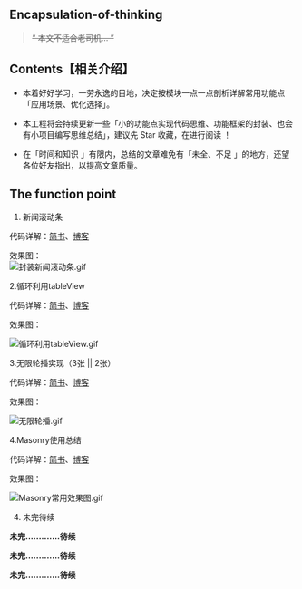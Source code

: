 ## Encapsulation-of-thinking


>~~“ 本文不适合老司机… ”~~   

 

## Contents【相关介绍】

 
- 本着好好学习，一劳永逸的目地，决定按模块一点一点剖析详解常用功能点「应用场景、优化选择」。


- 本工程将会持续更新一些「小的功能点实现代码思维、功能框架的封装、也会有小项目编写思维总结」，建议先 Star 收藏，在进行阅读 ！


- 在「时间和知识 」有限内，总结的文章难免有「未全、不足 」的地方，还望各位好友指出，以提高文章质量。




## The function point

1. 新闻滚动条  

代码详解：[简书](http://www.jianshu.com/p/633b52e6d7a9)、[博客 ](https://custompbwaters.github.io/2016/02/20/封装思维/iOS封装思维1—新闻滚动条/)

效果图：  
![封装新闻滚动条.gif](http://upload-images.jianshu.io/upload_images/2230763-352aa142cc6cf27d.gif?imageMogr2/auto-orient/strip)



2.循环利用tableView

代码详解：[简书](http://www.jianshu.com/p/d9c5db1709c8)、[博客 ]()

效果图：

![循环利用tableView.gif](http://upload-images.jianshu.io/upload_images/2230763-218adbdf88a41ffb.gif?imageMogr2/auto-orient/strip)



3.无限轮播实现（3张 || 2张）

代码详解：[简书](http://www.jianshu.com/p/d9c5db1709c8)、[博客 ]()


效果图：

![无限轮播.gif](http://upload-images.jianshu.io/upload_images/2230763-b350042656f41294.gif?imageMogr2/auto-orient/strip)



4.Masonry使用总结

代码详解：[简书](http://www.jianshu.com/p/0a1655f93410)、[博客 ]()

效果图：


![Masonry常用效果图.gif](http://upload-images.jianshu.io/upload_images/2230763-4565ab5938e96b5c.gif?imageMogr2/auto-orient/strip)







4. 未完待续   

**未完.............待续**

**未完.............待续**

**未完.............待续**


































